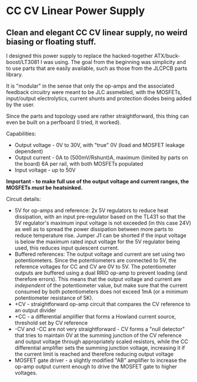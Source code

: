 # CC CV Linear Power Supply
## Clean and elegant CC CV linear supply, no weird biasing or floating stuff.

I designed this power supply to replace the hacked-together ATX/buck-boost/LT3081 I was using. 
The goal from the beginning was simplicity and to use parts that are easily available, such as those from the JLCPCB parts library.

It is "modular" in the sense that only the op-amps and the associated feedback circuitry were meant to be JLC assmebled, with the MOSFETs, input/output electrolytics, current shunts and protection diodes being added by the user.

Since the parts and topology used are rather straightforward, this thing can even be built on a perfboard (I tried, it worked).

Capabilities:
- Output voltage - 0V to 30V, with "true" 0V (load and MOSFET leakage dependent)
- Output current - 0A to (500mV/Rshunt)A, maximum (limited by parts on the board) 6A per rail, with both MOSFETs populated
- Input voltage - up to 50V

**Important - to make full use of the output voltage and current ranges, the MOSFETs *must* be heatsinked.**

Circuit details:
- 5V for op-amps and reference: 2x 5V regulators to reduce heat dissipation, with an input pre-regulator based on the TL431 so that the 5V regulator's maximum input voltage is not exceeded (in this case 24V) as well as to spread the power dissipation between more parts to reduce temperature rise. Jumper J1 can be shorted if the input voltage is below the maximum rated input voltage for the 5V regulator being used, this reduces input quiescent current.
- Buffered references: The output voltage and current are set using two potentiometers. Since the potentiometers are connected to 5V, the reference voltages for CC and CV are 0V to 5V. The potentiometer outputs are buffered using a dual RRIO op-amp to prevent loading (and therefore errors). This means that the output voltage and current are *independent* of the potentiometer value, but make sure that the current consumed by both potentiometers does not exceed 1mA (or a minimum potentiometer resistance of 5K).
- +CV - straightforward op-amp circuit that compares the CV reference to an output divider
- +CC - a differential amplifier that forms a Howland current source, threshold set by CV reference
- -CV and -CC are not very straightforward - CV forms a "null detector" that tries to maintain 0V at the summing junction of the CV reference and output voltage through appropriately scaled resistors, while the CC differential amplifier sets the summing junction voltage, increasing it if the current limit is reached and therefore reducing output voltage
- MOSFET gate driver - a slightly modified "AB" amplifier to increase the op-amp output current enough to drive the MOSFET gate to higher voltages.
